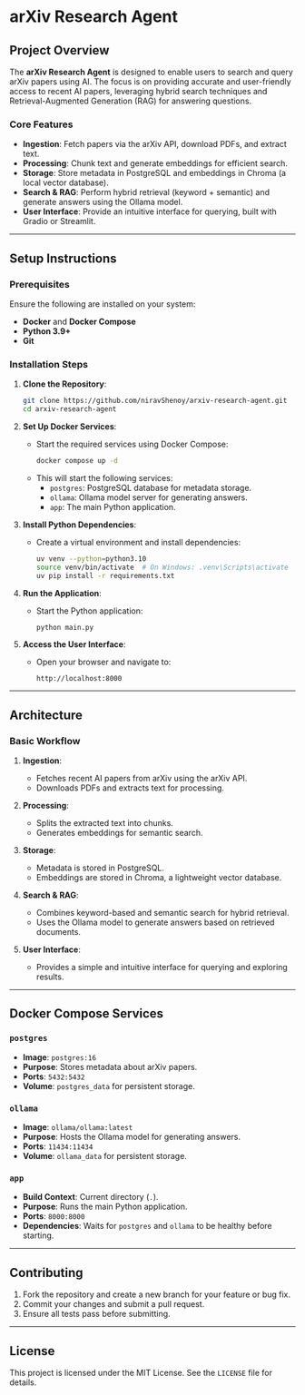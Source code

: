 # arXiv Research Agent

## Project Overview
The **arXiv Research Agent** is designed to enable users to search and query arXiv papers using AI. The focus is on providing accurate and user-friendly access to recent AI papers, leveraging hybrid search techniques and Retrieval-Augmented Generation (RAG) for answering questions.

### Core Features
- **Ingestion**: Fetch papers via the arXiv API, download PDFs, and extract text.
- **Processing**: Chunk text and generate embeddings for efficient search.
- **Storage**: Store metadata in PostgreSQL and embeddings in Chroma (a local vector database).
- **Search & RAG**: Perform hybrid retrieval (keyword + semantic) and generate answers using the Ollama model.
- **User Interface**: Provide an intuitive interface for querying, built with Gradio or Streamlit.

---

## Setup Instructions

### Prerequisites
Ensure the following are installed on your system:
- **Docker** and **Docker Compose**
- **Python 3.9+**
- **Git**

### Installation Steps

1. **Clone the Repository**:
   ```bash
   git clone https://github.com/niravShenoy/arxiv-research-agent.git
   cd arxiv-research-agent
   ```

2. **Set Up Docker Services**:
   - Start the required services using Docker Compose:
     ```bash
     docker compose up -d
     ```
   - This will start the following services:
     - `postgres`: PostgreSQL database for metadata storage.
     - `ollama`: Ollama model server for generating answers.
     - `app`: The main Python application.

3. **Install Python Dependencies**:
   - Create a virtual environment and install dependencies:
     ```bash
     uv venv --python=python3.10
     source venv/bin/activate  # On Windows: .venv\Scripts\activate
     uv pip install -r requirements.txt
     ```

4. **Run the Application**:
   - Start the Python application:
     ```bash
     python main.py
     ```

5. **Access the User Interface**:
   - Open your browser and navigate to:
     ```
     http://localhost:8000
     ```

---

## Architecture

### Basic Workflow
1. **Ingestion**:
   - Fetches recent AI papers from arXiv using the arXiv API.
   - Downloads PDFs and extracts text for processing.

2. **Processing**:
   - Splits the extracted text into chunks.
   - Generates embeddings for semantic search.

3. **Storage**:
   - Metadata is stored in PostgreSQL.
   - Embeddings are stored in Chroma, a lightweight vector database.

4. **Search & RAG**:
   - Combines keyword-based and semantic search for hybrid retrieval.
   - Uses the Ollama model to generate answers based on retrieved documents.

5. **User Interface**:
   - Provides a simple and intuitive interface for querying and exploring results.

---

## Docker Compose Services

### `postgres`
- **Image**: `postgres:16`
- **Purpose**: Stores metadata about arXiv papers.
- **Ports**: `5432:5432`
- **Volume**: `postgres_data` for persistent storage.

### `ollama`
- **Image**: `ollama/ollama:latest`
- **Purpose**: Hosts the Ollama model for generating answers.
- **Ports**: `11434:11434`
- **Volume**: `ollama_data` for persistent storage.

### `app`
- **Build Context**: Current directory (`.`).
- **Purpose**: Runs the main Python application.
- **Ports**: `8000:8000`
- **Dependencies**: Waits for `postgres` and `ollama` to be healthy before starting.

---

## Contributing

1. Fork the repository and create a new branch for your feature or bug fix.
2. Commit your changes and submit a pull request.
3. Ensure all tests pass before submitting.

---

## License
This project is licensed under the MIT License. See the `LICENSE` file for details.
